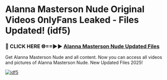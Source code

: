 # Alanna Masterson Nude Original Videos 0nlyFans Leaked - Files Updated! (idf5)

<h3>🔴 CLICK HERE 🌐==►► <a href="https://tinyurl.com/5h6xmrr3" rel="nofollow">Alanna Masterson Nude Updated Files</a></h3>

Get Alanna Masterson Nude and all content. Now you can access all videos and pictures of Alanna Masterson Nude. New Updated Files 2025!

[![idf5](https://i.imgur.com/KVD873Z.gif)](https://tinyurl.com/5h6xmrr3)
